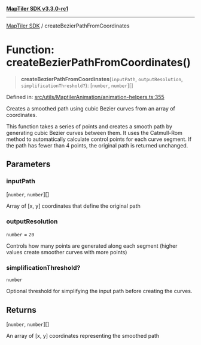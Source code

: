 [**MapTiler SDK v3.3.0-rc1**](../README.md)

***

[MapTiler SDK](../README.md) / createBezierPathFromCoordinates

# Function: createBezierPathFromCoordinates()

> **createBezierPathFromCoordinates**(`inputPath`, `outputResolution`, `simplificationThreshold?`): \[`number`, `number`\][]

Defined in: [src/utils/MaptilerAnimation/animation-helpers.ts:355](https://github.com/maptiler/maptiler-sdk-js/blob/d9cb958ebf063ecde2f6f583eb172e5a83460e6a/src/utils/MaptilerAnimation/animation-helpers.ts#L355)

Creates a smoothed path using cubic Bezier curves from an array of coordinates.

This function takes a series of points and creates a smooth path by generating cubic
Bezier curves between them. It uses the Catmull-Rom method to automatically calculate
control points for each curve segment. If the path has fewer than 4 points, the original
path is returned unchanged.

## Parameters

### inputPath

\[`number`, `number`\][]

Array of [x, y] coordinates that define the original path

### outputResolution

`number` = `20`

Controls how many points are generated along each segment
                          (higher values create smoother curves with more points)

### simplificationThreshold?

`number`

Optional threshold for simplifying the input path before
                                 creating the curves.

## Returns

\[`number`, `number`\][]

An array of [x, y] coordinates representing the smoothed path
